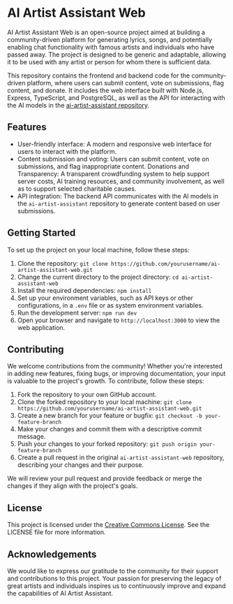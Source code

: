 # AI Artist Assistant Web

AI Artist Assistant Web is an open-source project aimed at building a community-driven platform for generating lyrics, songs, and potentially enabling chat functionality with famous artists and individuals who have passed away. The project is designed to be generic and adaptable, allowing it to be used with any artist or person for whom there is sufficient data.

This repository contains the frontend and backend code for the community-driven platform, where users can submit content, vote on submissions, flag content, and donate. It includes the web interface built with Node.js, Express, TypeScript, and PostgreSQL, as well as the API for interacting with the AI models in the [ai-artist-assistant repository](https://github.com/nesimtunc/ai-artist-assistant).

## Features

- User-friendly interface: A modern and responsive web interface for users to interact with the platform.
- Content submission and voting: Users can submit content, vote on submissions, and flag inappropriate content.
Donations and Transparency: A transparent crowdfunding system to help support server costs, AI training resources, and community involvement, as well as to support selected charitable causes.
- API integration: The backend API communicates with the AI models in the `ai-artist-assistant` repository to generate content based on user submissions.

## Getting Started

To set up the project on your local machine, follow these steps:

1. Clone the repository: `git clone https://github.com/yourusername/ai-artist-assistant-web.git`
2. Change the current directory to the project directory: `cd ai-artist-assistant-web`
3. Install the required dependencies: `npm install`
4. Set up your environment variables, such as API keys or other configurations, in a `.env` file or as system environment variables.
5. Run the development server: `npm run dev`
6. Open your browser and navigate to `http://localhost:3000` to view the web application.

## Contributing

We welcome contributions from the community! Whether you're interested in adding new features, fixing bugs, or improving documentation, your input is valuable to the project's growth. To contribute, follow these steps:

1. Fork the repository to your own GitHub account.
2. Clone the forked repository to your local machine: `git clone https://github.com/yourusername/ai-artist-assistant-web.git`
3. Create a new branch for your feature or bugfix: `git checkout -b your-feature-branch`
4. Make your changes and commit them with a descriptive commit message.
5. Push your changes to your forked repository: `git push origin your-feature-branch`
6. Create a pull request in the original `ai-artist-assistant-web` repository, describing your changes and their purpose.

We will review your pull request and provide feedback or merge the changes if they align with the project's goals.

## License

This project is licensed under the [Creative Commons License](LICENSE). See the LICENSE file for more information.

## Acknowledgements

We would like to express our gratitude to the community for their support and contributions to this project. Your passion for preserving the legacy of great artists and individuals inspires us to continuously improve and expand the capabilities of AI Artist Assistant.
